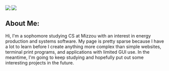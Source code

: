 <img align="left" src="https://github-readme-stats.vercel.app/api?username=bradleymt&title_color=FD9047&icon_color=FD9047&text_color=FFFFFF&custom_title=My+GitHub+Stats&show_icons=true&theme=tokyonight" />

<img  src="https://github-readme-stats.vercel.app/api/top-langs/?username=bradleymt&custom_title=My+GitHub+Stats&show_icons=true&theme=tokyonight" />

## About Me:
Hi, I'm a sophomore studying CS at Mizzou with an interest in energy production and systems software. My page is pretty sparse because I have a lot to learn before I create anything more complex than simple websites, terminal print programs, and applications with limited GUI use. In the meantime, I'm going to keep studying and hopefully put out some interesting projects in the future.
<!--
**bradleymt/bradleymt** is a ✨ _special_ ✨ repository because its `README.md` (this file) appears on your GitHub profile.

Here are some ideas to get you started:

- 🔭 I’m currently working on ...
- 🌱 I’m currently learning ...
- 👯 I’m looking to collaborate on ...
- 🤔 I’m looking for help with ...
- 💬 Ask me about ...
- 📫 How to reach me: ...
- 😄 Pronouns: ...
- ⚡ Fun fact: ...
-->
